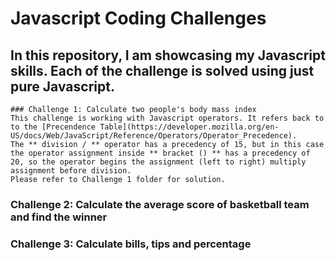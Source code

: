 # Javascript Coding Challenges

## In this repository, I am showcasing my Javascript skills. Each of the challenge is solved using just pure Javascript.

```
### Challenge 1: Calculate two people's body mass index
This challenge is working with Javascript operators. It refers back to to the [Precendence Table](https://developer.mozilla.org/en-US/docs/Web/JavaScript/Reference/Operators/Operator_Precedence).
The ** division / ** operator has a precedency of 15, but in this case the operator assignment inside ** bracket () ** has a precedency of 20, so the operator begins the assignment (left to right) multiply assignment before division.
Please refer to Challenge 1 folder for solution.
```

### Challenge 2: Calculate the average score of basketball team and find the winner

### Challenge 3: Calculate bills, tips and percentage
